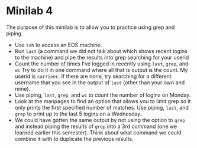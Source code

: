 # Minilab 4

The purpose of this minilab is to allow you to practice using grep
and piping.

* Use `ssh` to access an EOS machine.
* Run `last` (a command we did not talk about which shows recent logins to the machine)
  and pipe the results into grep searching for your userid
* Count the number of times I've logged in recently using `last`, `grep`, and `wc`
  Try to do it in one command where all that is output is the count.  My
  userid is `carrieer`.  If there are none, try searching for a different
  username that you see in the output of `last` (other than your own and mine).
* Use piping, `last`, `grep`, and `wc` to count the number of logins on Monday.
* Look at the manpages to find an option that allows you to limit grep
  so it only prints the first specified number of matches.  Use piping,
  `last`, and `grep` to print up to the last 5 logins on a Wednesday.
* We could have gotten the same output by not using the option to `grep`
  and instead piping the results of `grep` into a 3rd command (one
  we learned earlier this semester).  Think about what command
  we could combine it with to duplicate the previous results.

